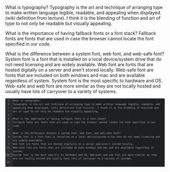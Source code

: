 What is typography?
Typography is the art and technique of arranging type to make written language legible, readable, and appealing when displayed. (wiki definition from lecture). I think it is the blending of function and art of type to not only be readable but visually appealing.

What is the importance of having fallback fonts or a font stack?
Fallback fonts are fonts that are used in case the browser cannot locate the font specified in our code.

What is the difference between a system font, web font, and web-safe font?
System font is a font that is installed on a local device/system drive that do not need licensing and are widely available.
Web font are fonts that are hosted digitally on a server and aren't stored locally.
Web-safe font are fonts that are included on both windows and mac and are available regardless of system.
System font is the most specific to hardware and OS. Web-safe and web font are more similar as they are not locally hosted and usually have lots of carryover to a variety of systems.

![readme screenshot](./images/Assignment11.png)
